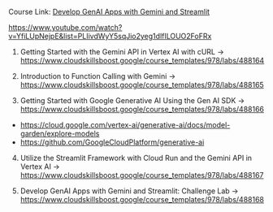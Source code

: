 Course Link: [Develop GenAI Apps with Gemini and Streamlit](https://www.cloudskillsboost.google/course_templates/978)

https://www.youtube.com/watch?v=YfiLUpNejpE&list=PLIivdWyY5sqJio2yeg1dlfILOUO2FoFRx

1. Getting Started with the Gemini API in Vertex AI with cURL -> https://www.cloudskillsboost.google/course_templates/978/labs/488164

2. Introduction to Function Calling with Gemini -> https://www.cloudskillsboost.google/course_templates/978/labs/488165

3. Getting Started with Google Generative AI Using the Gen AI SDK -> https://www.cloudskillsboost.google/course_templates/978/labs/488166
  - https://cloud.google.com/vertex-ai/generative-ai/docs/model-garden/explore-models
  - https://github.com/GoogleCloudPlatform/generative-ai

4. Utilize the Streamlit Framework with Cloud Run and the Gemini API in Vertex AI -> https://www.cloudskillsboost.google/course_templates/978/labs/488167

5. Develop GenAI Apps with Gemini and Streamlit: Challenge Lab -> https://www.cloudskillsboost.google/course_templates/978/labs/488168